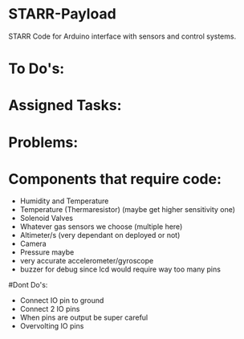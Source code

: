 # STARR-Payload
STARR Code for Arduino interface with sensors and control systems. 

# To Do's:




# Assigned Tasks:




# Problems:




# Components that require code:

- Humidity and Temperature
- Temperature (Thermaresistor) (maybe get higher sensitivity one)
- Solenoid Valves
- Whatever gas sensors we choose (multiple here)
- Altimeter/s (very dependant on deployed or not)
- Camera
- Pressure maybe
- very accurate accelerometer/gyroscope
- buzzer for debug since lcd would require way too many pins


#Dont Do's:

- Connect IO pin to ground
- Connect 2 IO pins
- When pins are output be super careful 
- Overvolting IO pins
